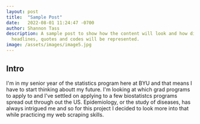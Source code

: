 ```yaml
---
layout: post
title:  "Sample Post"
date:   2022-08-01 11:24:47 -0700
author: Shannon Tass
description: A sample post to show how the content will look and how different
  headlines, quotes and codes will be represented.
image: /assets/images/image5.jpg
---
```


## Intro     
I'm in my senior year of the statistics program here at BYU and that means I have to start thinking aboutt my future. I'm looking at which grad programs to apply to and I've settled on applying to a few biostatistcs programs spread out through out the US. Epidemiology, or the study of diseases, has always intrigued me and so for this project I decided to look more into that while practicing my web scraping skills. 